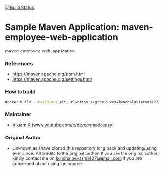 [![Build Status](http://13.126.7.100:8080/job/BuildStatus/badge/icon)](http://13.126.7.100:8080/job/BuildStatus/)


#  Sample Maven Application: maven-employee-web-application
maven-employee-web-application

### References
 - https://maven.apache.org/pom.html
 - https://maven.apache.org/settings.html

### How to build

```sh
docker build --build-arg git_url=https://github.com/kunchalavikram1427/maven-employee-web-application.git --build-arg project_name=maven-employee-web-application  --build-arg artifact_id=employee -t employee:4.0 .
```
### Maintainer
- Vikram K (www.youtube.com/c/devopsmadeeasy)

### Original Author
- Unknown as I have cloned this repository long back and updating/using ever since. All credits to the original author. If you are the original author, kindly contact me on kunchalavikram1427@gmail.com If you are concerned about using the source.
